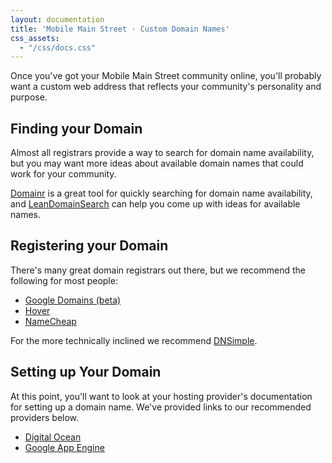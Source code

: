 ```yaml
---
layout: documentation
title: 'Mobile Main Street · Custom Domain Names'
css_assets:
  - "/css/docs.css"
---
```


Once you've got your Mobile Main Street community online, you'll probably want a custom web address that reflects your community's personality and purpose.

## Finding your Domain
Almost all registrars provide a way to search for domain name availability, but you may want more ideas about available domain names that could work for your community. 

[Domainr](https://domainr.com/) is a great tool for quickly searching for domain name availability, and [LeanDomainSearch](http://www.leandomainsearch.com/) can help you come up with ideas for available names.

## Registering your Domain
There's many great domain registrars out there, but we recommend the following for most people:

* [Google Domains (beta)](https://domains.google.com/)
* [Hover](https://www.hover.com/)
* [NameCheap](https://www.namecheap.com/)

For the more technically inclined we recommend [DNSimple](https://dnsimple.com/). 

## Setting up Your Domain
At this point, you'll want to look at your hosting provider's documentation for setting up a domain name. We've provided links to our recommended providers below.

* [Digital Ocean](https://www.digitalocean.com/community/tutorials/how-to-set-up-a-host-name-with-digitalocean)
* [Google App Engine](https://cloud.google.com/appengine/docs/domain)